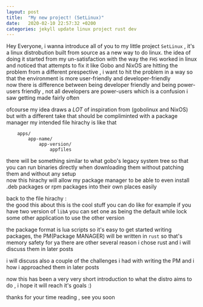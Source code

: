 ```yaml
---
layout: post
title:  "My new project! (SetLinux)"
date:   2020-02-10 22:57:32 +0200
categories: jekyll update linux project rust dev
---
```

Hey Everyone,
i wanna introduce all of you to my little project `SetLinux` , it's a linux distrobution built from source as a new way to do linux.
the idea of doing it started from my un-satisfaction with the way the `FHS` worked in linux and noticed that attempts to fix it like
Gobo and NixOS are hitting the problem from a different prespective ,
i want to hit the problem in a way so that the environment is more user-friendly and developer-friendly   
now there is difference between being developer friendly and being power-users friendly , not all developers are power-users which is a confusion i saw getting made fairly often

ofcourse my idea draws a *LOT* of inspiration from (gobolinux and NixOS) but with a different take that should be compliminted with a package manager
my intended file hirachy is like that
```
	apps/
		app-name/
			app-version/
				appfiles
```


there will be something similar to what gobo's legacy system tree so that you can run binaries directly when downloading them without patching them and without any setup   
now this hirachy will allow my package manager to be able to even install .deb packages or rpm packages into their own places easily

back to the file hirachy :  
the good this about this is the cool stuff you can do like for example 
if you have two version of ``libA`` you can set one as being the default while lock some other application to use the other version


the package format is lua scripts so it's easy to get started writing packages,
the PM(Package MANAGER) will be written in `rust` so that's memory safety for ya 
there are other several reason i chose rust and i will discuss them in later posts 

i will discuss also a couple of the challenges i had with writing the PM and i how
i approached them in later posts 

now this has been a very very short introduction to what the distro aims to do , i hope it will reach it's goals :)



thanks for your time reading , see you soon


